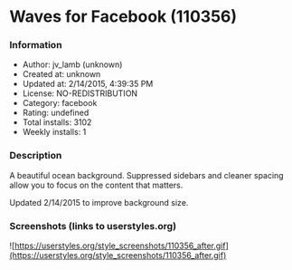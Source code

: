 # Waves for Facebook (110356)

### Information
- Author: jv_lamb (unknown)
- Created at: unknown
- Updated at: 2/14/2015, 4:39:35 PM
- License: NO-REDISTRIBUTION
- Category: facebook
- Rating: undefined
- Total installs: 3102
- Weekly installs: 1


### Description
A beautiful ocean background. Suppressed sidebars and cleaner spacing allow you to focus on the content that matters.

Updated 2/14/2015 to improve background size.


### Screenshots (links to userstyles.org)
![https://userstyles.org/style_screenshots/110356_after.gif](https://userstyles.org/style_screenshots/110356_after.gif)


